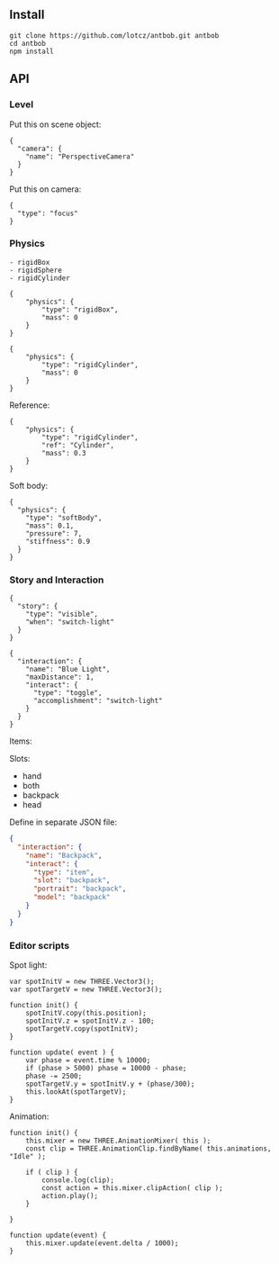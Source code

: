 ## Install

    git clone https://github.com/lotcz/antbob.git antbob
    cd antbob
    npm install

## API

### Level

Put this on scene object:

```
{
  "camera": {
    "name": "PerspectiveCamera"
  }
}
```

Put this on camera:

```
{
  "type": "focus"
}
```

### Physics

	- rigidBox
	- rigidSphere
	- rigidCylinder

```
{
	"physics": {
    	"type": "rigidBox",
    	"mass": 0
  	}
}

{
	"physics": {
    	"type": "rigidCylinder",
    	"mass": 0
  	}
}
```

Reference:

```
{
	"physics": {
		"type": "rigidCylinder",
		"ref": "Cylinder",
		"mass": 0.3
	}
}
```

Soft body:

```
{
  "physics": {
    "type": "softBody",
    "mass": 0.1,
    "pressure": 7,
    "stiffness": 0.9
  }
}
```

### Story and Interaction

```
{
  "story": {
    "type": "visible",
    "when": "switch-light"
  }
}
```

```
{
  "interaction": {
    "name": "Blue Light",
    "maxDistance": 1,
    "interact": {
      "type": "toggle",
      "accomplishment": "switch-light"
    }
  }
}
```

Items:

Slots:
 - hand
 - both
 - backpack
 - head

Define in separate JSON file:
```json
{
  "interaction": {
    "name": "Backpack",
    "interact": {
      "type": "item",
      "slot": "backpack",
      "portrait": "backpack",
      "model": "backpack"
    }
  }
}
```

### Editor scripts

Spot light:
```
var spotInitV = new THREE.Vector3();
var spotTargetV = new THREE.Vector3();

function init() {
	spotInitV.copy(this.position);
	spotInitV.z = spotInitV.z - 100;
	spotTargetV.copy(spotInitV);
}

function update( event ) {
	var phase = event.time % 10000;
	if (phase > 5000) phase = 10000 - phase;
	phase -= 2500;
	spotTargetV.y = spotInitV.y + (phase/300);
	this.lookAt(spotTargetV);
}
```

Animation:

```
function init() {
	this.mixer = new THREE.AnimationMixer( this );
	const clip = THREE.AnimationClip.findByName( this.animations, "Idle" );

	if ( clip ) {
		console.log(clip);
		const action = this.mixer.clipAction( clip );
		action.play();
	}

}

function update(event) {
	this.mixer.update(event.delta / 1000);
}
```
